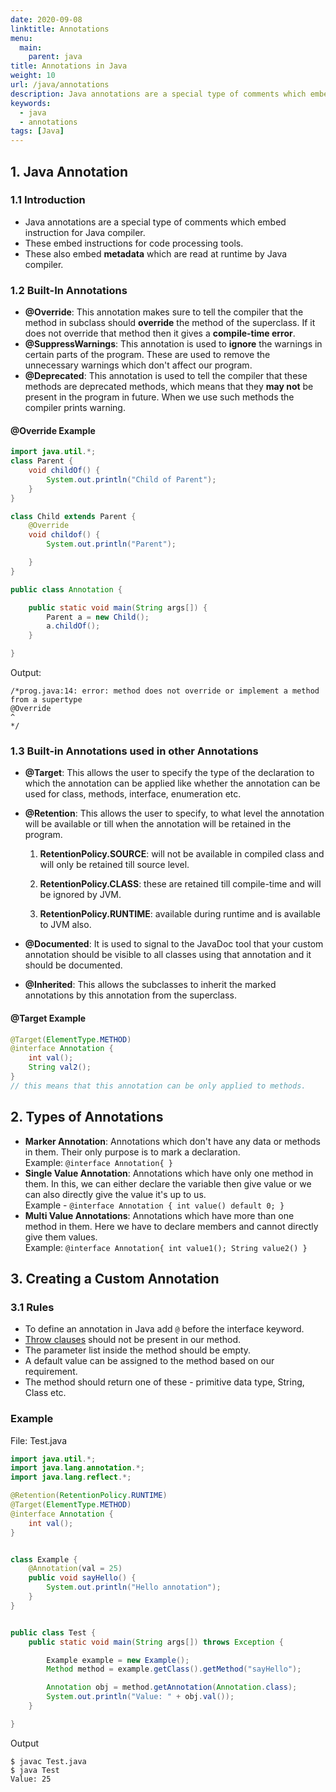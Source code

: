```yaml
---
date: 2020-09-08
linktitle: Annotations
menu:
  main:
    parent: java
title: Annotations in Java
weight: 10
url: /java/annotations
description: Java annotations are a special type of comments which embed instruction for the Java compiler. These also embed metadata which are read at runtime.
keywords:
  - java
  - annotations
tags: [Java]  
---
```

## 1. Java Annotation
### 1.1 Introduction
- Java annotations are a special type of comments which embed instruction for Java compiler.
- These embed instructions for code processing tools.
- These also embed **metadata** which are read at runtime by Java compiler.

### 1.2 Built-In Annotations
- **@Override**: This annotation makes sure to tell the compiler that the method in subclass should **override** the method of the superclass. If it does not override that method then it gives a **compile-time error**.
- **@SuppressWarnings**: This annotation is used to **ignore** the warnings in certain parts of the program. These are used to remove the unnecessary warnings which don't affect our program.
- **@Deprecated**: This annotation is used to tell the compiler that these methods are deprecated methods, which means that they **may not** be present in the program in future. When we use such methods the compiler prints warning.

#### @Override Example
```java
import java.util.*;
class Parent {
    void childOf() {
        System.out.println("Child of Parent");
    }
}

class Child extends Parent {
    @Override
    void childof() {
        System.out.println("Parent");

    }
}

public class Annotation {

    public static void main(String args[]) {
        Parent a = new Child();
        a.childOf();
    }

}
```
Output:
```
/*prog.java:14: error: method does not override or implement a method from a supertype
@Override  
^
*/
```
### 1.3 Built-in Annotations used in other Annotations
- **@Target**: This allows the user to specify the type of the declaration to which the annotation can be applied like whether the annotation can be used for class, methods, interface, enumeration etc.
- **@Retention**: This allows the user to specify, to what level the annotation will be available or till when the annotation will be retained in the program.

  1. **RetentionPolicy.SOURCE**: will not be available in compiled class and will only be retained till source level.
   
  2. **RetentionPolicy.CLASS**: these are retained till compile-time and will be ignored by JVM.
   
  3. **RetentionPolicy.RUNTIME**: available during runtime and is available to JVM  also.

- **@Documented**: It is used to signal to the JavaDoc tool that your custom annotation should be visible to all classes using that annotation and it should be documented.
- **@Inherited**: This allows the subclasses to inherit the marked annotations by this annotation from the superclass.   

#### @Target Example
```java
@Target(ElementType.METHOD)
@interface Annotation {
    int val();
    String val2();
}
// this means that this annotation can be only applied to methods.
```
## 2. Types of Annotations
- **Marker Annotation**: Annotations which don't have any data or methods in them. Their only purpose is to mark a declaration.  
Example: `@interface Annotation{ }`
- **Single Value Annotation**: Annotations which have only one method in them. In this, we can either declare the variable then give value or we can also directly give the value it's up to us.  
Example - `@interface Annotation { int value() default 0; }`
- **Multi Value Annotations**: Annotations which have more than one method in them. Here we have to declare members and cannot directly give them values.  
Example: `@interface Annotation{ int value1(); String value2() }`

## 3. Creating a Custom Annotation

### 3.1 Rules

- To define an annotation in Java add `@` before the interface keyword.
- [Throw clauses](/java/throw-throws) should not be present in our method.
- The parameter list inside the method should be empty.
- A default value can be assigned to the method based on our requirement.
- The method should return one of these - primitive data type, String, Class etc.
    
### Example
File: Test.java
```java
import java.util.*;
import java.lang.annotation.*;
import java.lang.reflect.*;

@Retention(RetentionPolicy.RUNTIME)
@Target(ElementType.METHOD)
@interface Annotation {
    int val();
}


class Example {
    @Annotation(val = 25)
    public void sayHello() {
        System.out.println("Hello annotation");
    }
}


public class Test {
    public static void main(String args[]) throws Exception {

        Example example = new Example();
        Method method = example.getClass().getMethod("sayHello");

        Annotation obj = method.getAnnotation(Annotation.class);
        System.out.println("Value: " + obj.val());
    }

}
```
Output
```
$ javac Test.java
$ java Test
Value: 25
```


